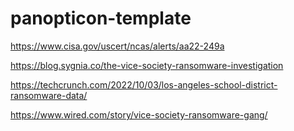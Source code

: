 # panopticon-template

https://www.cisa.gov/uscert/ncas/alerts/aa22-249a

https://blog.sygnia.co/the-vice-society-ransomware-investigation

https://techcrunch.com/2022/10/03/los-angeles-school-district-ransomware-data/

https://www.wired.com/story/vice-society-ransomware-gang/
